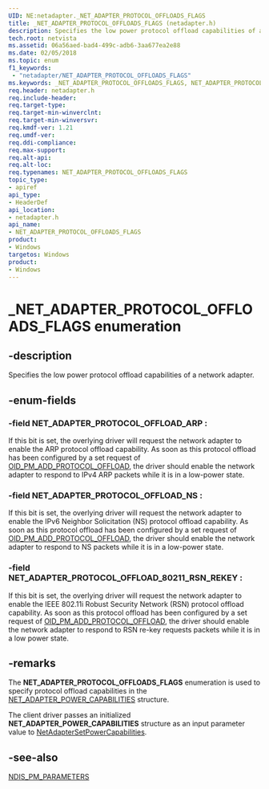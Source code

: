 ```yaml
---
UID: NE:netadapter._NET_ADAPTER_PROTOCOL_OFFLOADS_FLAGS
title: _NET_ADAPTER_PROTOCOL_OFFLOADS_FLAGS (netadapter.h)
description: Specifies the low power protocol offload capabilities of a network adapter.
tech.root: netvista
ms.assetid: 06a56aed-bad4-499c-adb6-3aa677ea2e88
ms.date: 02/05/2018
ms.topic: enum
f1_keywords:
 - "netadapter/NET_ADAPTER_PROTOCOL_OFFLOADS_FLAGS"
ms.keywords: _NET_ADAPTER_PROTOCOL_OFFLOADS_FLAGS, NET_ADAPTER_PROTOCOL_OFFLOADS_FLAGS, 
req.header: netadapter.h
req.include-header:
req.target-type:
req.target-min-winverclnt:
req.target-min-winversvr:
req.kmdf-ver: 1.21
req.umdf-ver:
req.ddi-compliance:
req.max-support:
req.alt-api:
req.alt-loc:
req.typenames: NET_ADAPTER_PROTOCOL_OFFLOADS_FLAGS
topic_type: 
- apiref
api_type: 
- HeaderDef
api_location:
- netadapter.h
api_name: 
- NET_ADAPTER_PROTOCOL_OFFLOADS_FLAGS
product:
- Windows
targetos: Windows
product:
- Windows
---
```


# _NET_ADAPTER_PROTOCOL_OFFLOADS_FLAGS enumeration

## -description



Specifies the low power protocol offload capabilities of a network adapter.

## -enum-fields

### -field NET_ADAPTER_PROTOCOL_OFFLOAD_ARP : 
If this bit is set, the overlying driver will request the network adapter to enable the ARP protocol offload capability. As soon as this protocol offload has been configured by a set request of [OID_PM_ADD_PROTOCOL_OFFLOAD](https://docs.microsoft.com/windows-hardware/drivers/network/oid-pm-add-protocol-offload), the driver should enable the network adapter to respond to IPv4 ARP packets while it is in a low-power state.

### -field NET_ADAPTER_PROTOCOL_OFFLOAD_NS : 
If this bit is set, the overlying driver will request the network adapter to enable the IPv6 Neighbor Solicitation (NS) protocol offload capability. As soon as this protocol offload has been configured by a set request of [OID_PM_ADD_PROTOCOL_OFFLOAD](https://docs.microsoft.com/windows-hardware/drivers/network/oid-pm-add-protocol-offload), the driver should enable the network adapter to respond to NS packets while it is in a low-power state.

### -field NET_ADAPTER_PROTOCOL_OFFLOAD_80211_RSN_REKEY : 
If this bit is set, the overlying driver will request the network adapter to enable the IEEE 802.11i Robust Security Network (RSN) protocol offload capability. As soon as this protocol offload has been configured by a set request of [OID_PM_ADD_PROTOCOL_OFFLOAD](https://docs.microsoft.com/windows-hardware/drivers/network/oid-pm-add-protocol-offload), the driver should enable the network adapter to respond to RSN re-key requests packets while it is in a low power state.

## -remarks

The **NET_ADAPTER_PROTOCOL_OFFLOADS_FLAGS** enumeration is used to specify protocol offload capabilities in the [NET_ADAPTER_POWER_CAPABILITIES](ns-netadapter-_net_adapter_power_capabilities.md) structure.

The client driver passes an initialized **NET_ADAPTER_POWER_CAPABILITIES** structure as an input parameter value to [NetAdapterSetPowerCapabilities](nf-netadapter-netadaptersetpowercapabilities.md).



## -see-also

[NDIS_PM_PARAMETERS](../ntddndis/ns-ntddndis-_ndis_pm_parameters.md)
